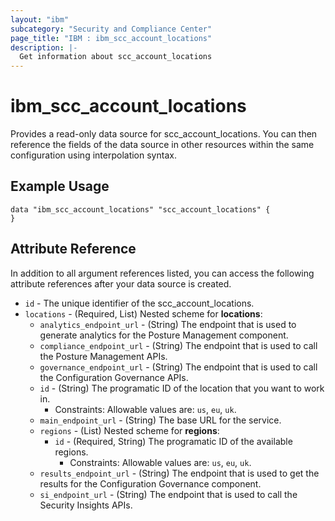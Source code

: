 ```yaml
---
layout: "ibm"
subcategory: "Security and Compliance Center"
page_title: "IBM : ibm_scc_account_locations"
description: |-
  Get information about scc_account_locations
---
```


# ibm_scc_account_locations

Provides a read-only data source for scc_account_locations. You can then reference the fields of the data source in other resources within the same configuration using interpolation syntax.

## Example Usage

```hcl
data "ibm_scc_account_locations" "scc_account_locations" {
}
```


## Attribute Reference

In addition to all argument references listed, you can access the following attribute references after your data source is created.

* `id` - The unique identifier of the scc_account_locations.
* `locations` - (Required, List)
Nested scheme for **locations**:
	* `analytics_endpoint_url` - (String) The endpoint that is used to generate analytics for the Posture Management component.
	* `compliance_endpoint_url` - (String) The endpoint that is used to call the Posture Management APIs.
	* `governance_endpoint_url` - (String) The endpoint that is used to call the Configuration Governance APIs.
	* `id` - (String) The programatic ID of the location that you want to work in.
	  * Constraints: Allowable values are: `us`, `eu`, `uk`.
	* `main_endpoint_url` - (String) The base URL for the service.
	* `regions` - (List)
	Nested scheme for **regions**:
		* `id` - (Required, String) The programatic ID of the available regions.
		  * Constraints: Allowable values are: `us`, `eu`, `uk`.
	* `results_endpoint_url` - (String) The endpoint that is used to get the results for the Configuration Governance component.
	* `si_endpoint_url` - (String) The endpoint that is used to call the Security Insights APIs.
